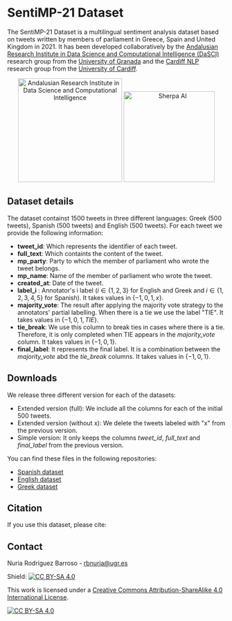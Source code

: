 # SentiMP-21 Dataset

The SentiMP-21 Dataset is a multilingual sentiment analysis dataset based on tweets written by members of parliament in Greece, Spain and United Kingdom in 2021.  It has been developed collaboratively by the [Andalusian Research Institute in Data Science and Computational Intelligence (DaSCI)](https://dasci.es/) research  group from the [University of Granada](https://www.ugr.es/) and the [Cardiff NLP](https://sites.google.com/view/cardiffnlp/) research group from the [University of Cardiff](https://isc.cardiff.ac.uk/).

<p align="center"><img src="https://sherpa-cdn.s3-eu-west-1.amazonaws.com/third_parties_logos/DaSCI_logo_vertical.png"  alt="Andalusian Research Institute in Data Science and Computational Intelligence" height = "240"/>
<img src="https://upload.wikimedia.org/wikipedia/commons/e/ef/Cardiff_University_%28logo%29.svg" alt="Sherpa AI" height = "210" /></p>

## Dataset details

The dataset containst 1500 tweets in three different languages: Greek (500 tweets), Spanish (500 tweets) and English (500 tweets). For each tweet we provide the following information:
* **tweet_id**: Which represents the identifier of each tweet.
* **full_text**: Which containts the content of the tweet.
* **mp_party**: Party to which the member of parliament who wrote the tweet belongs.
* **mp_name**: Name of the member of parliament who wrote the tweet.
* **created_at**: Date of the tweet.
* **label_i** : Annotator's i label ($i \in \{1,2,3\}$ for English and Greek and $i \in \{1,2,3,4,5\}$ for Spanish). It takes values in $\{-1,0,1,x\}$.
* **majority_vote**: The result after applying the majority vote strategy to the annotators' partial labelling. When there is a tie we use the label "TIE". It takes values in $\{-1,0,1,TIE\}$.
* **tie_break**:  We use this column to break ties in cases where there is a tie. Therefore, it is only completed when TIE appears in the *majority_vote* column. It takes values in $\{-1,0,1\}$.
* **final_label**: It represents the final label. It is a combination between the *majority_vote* abd the *tie_break* columns. It takes values in $\{-1,0,1\}$.

## Downloads

We release three different version for each of the datasets:

* Extended version (full): We include all the columns for each of the initial 500 tweets.
* Extended version (without x): We delete the tweets labeled with "x" from the previous version.
* Simple version: It only keeps the columns *tweet_id*, *full_text* and *final_label* from the previous version.

You can find these files in the following repositories:
* [Spanish dataset](./es/)
* [English dataset](./en/)
* [Greek dataset](./gr/)

## Citation
If you use this dataset, please cite:


## Contact
Nuria Rodríguez Barroso - rbnuria@ugr.es


Shield: [![CC BY-SA 4.0][cc-by-sa-shield]][cc-by-sa]

This work is licensed under a
[Creative Commons Attribution-ShareAlike 4.0 International License][cc-by-sa].

[![CC BY-SA 4.0][cc-by-sa-image]][cc-by-sa]

[cc-by-sa]: http://creativecommons.org/licenses/by-sa/4.0/
[cc-by-sa-image]: https://licensebuttons.net/l/by-sa/4.0/88x31.png
[cc-by-sa-shield]: https://img.shields.io/badge/License-CC%20BY--SA%204.0-lightgrey.svg
